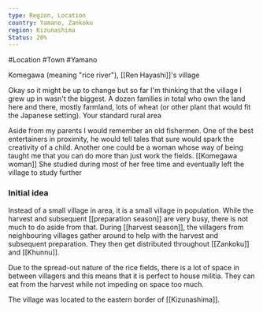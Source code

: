 ```yaml
---
type: Region, Location
country: Yamano, Zankoku
region: Kizunashima
Status: 20%
---
```


#Location #Town #Yamano 

Komegawa (meaning "rice river"), [[Ren Hayashi]]'s village

Okay so it might be up to change but so far I'm thinking that the village I grew up in wasn't the biggest. A dozen families in total who own the land here and there, mostly farmland, lots of wheat (or other plant that would fit the Japanese setting). Your standard rural area


Aside from my parents I would remember an old fishermen. One of the best entertainers in proximity, he would tell tales that sure would spark the creativity of a child. Another one could be a woman whose way of being taught me that you can do more than just work the fields. [[Komegawa woman]] She studied during most of her free time and eventually left the village to study further



### Initial idea

Instead of a small village in area, it is a small village in population. While the harvest and subsequent [[preparation season]] are very busy, there is not much to do aside from that. During [[harvest season]], the villagers from neighbouring villages gather around to help with the harvest and subsequent preparation. They then get distributed throughout [[Zankoku]] and [[Khunnu]].

Due to the spread-out nature of the rice fields, there is a lot of space in between villagers and this means that it is perfect to house militia. They can eat from the harvest while not impeding on space too much. 

The village was located to the eastern border of [[Kizunashima]]. 
